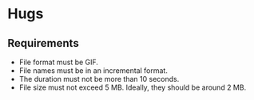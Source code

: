 # Hugs

## Requirements

- File format must be GIF.
- File names must be in an incremental format.
- The duration must not be more than 10 seconds.
- File size must not exceed 5 MB. Ideally, they should be around 2 MB.
